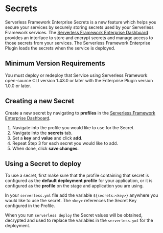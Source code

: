 # Secrets

Serverless Framework Enterprise Secrets is a new feature which helps you secure your services by securely storing secrets used by your Serverless Framework services. The [Serverless Framework Enterprise Dashboard](https://dashboard.serverless.com/) provides an interface to store and encrypt secrets and manage access to those secrets from your services. The Serverless Framework Enterprise Plugin loads the secrets when the service is deployed.

## Minimum Version Requirements

You must deploy or redeploy that Service using Serverless Framework open-source CLI version 1.43.0 or later with the Enterprise Plugin version 1.0.0 or later.

## Creating a new Secret

Create a new secret by navigating to **profiles** in the [Serverless Framework Enterprise Dashboard](https://dashboard.serverless.com).

1. Navigate into the profile you would like to use for the Secret.
2. Navigate into the **secrets** tab.
3. Set a **key** and **value** and click **add**.
4. Repeat Step 3 for each secret you would like to add.
5. When done, click **save changes**.

## Using a Secret to deploy

To use a secret, first make sure that the profile containing that secret is configured as the **default deployment profile** for your application, or it is configured as the **profile** on the stage and application you are using. 

In your `serverless.yml` file add the variable `${secrets:<key>}` anywhere you would like to use the secret. The `<key>` references the Secret Key configured in the Profile. 

When you run `serverless deploy` the Secret values will be obtained, decrypted and used to replace the variables in the `serverless.yml` for the deployment. 
